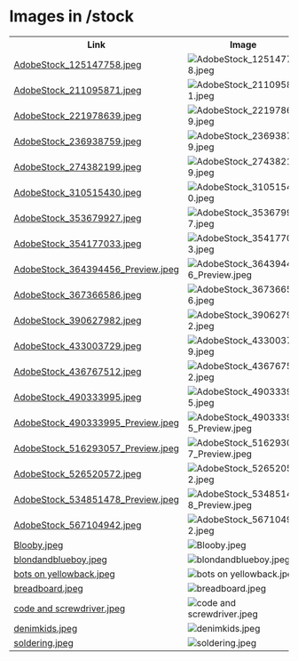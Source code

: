 # Images in /stock

<!-- This README lists all image files in the /stock directory -->
<table>
  <tr>
    <th>Link</th>
    <th>Image</th>
  </tr>
  <tr>
    <td><a href="https://images.jointheleague.org/stock/AdobeStock_125147758.jpeg">AdobeStock_125147758.jpeg</a></td>
    <td><img src="https://images.jointheleague.org/stock/AdobeStock_125147758.jpeg" alt="AdobeStock_125147758.jpeg" style="max-width:200px; max-height:200px;"></td>
  </tr>
  <tr>
    <td><a href="https://images.jointheleague.org/stock/AdobeStock_211095871.jpeg">AdobeStock_211095871.jpeg</a></td>
    <td><img src="https://images.jointheleague.org/stock/AdobeStock_211095871.jpeg" alt="AdobeStock_211095871.jpeg" style="max-width:200px; max-height:200px;"></td>
  </tr>
  <tr>
    <td><a href="https://images.jointheleague.org/stock/AdobeStock_221978639.jpeg">AdobeStock_221978639.jpeg</a></td>
    <td><img src="https://images.jointheleague.org/stock/AdobeStock_221978639.jpeg" alt="AdobeStock_221978639.jpeg" style="max-width:200px; max-height:200px;"></td>
  </tr>
  <tr>
    <td><a href="https://images.jointheleague.org/stock/AdobeStock_236938759.jpeg">AdobeStock_236938759.jpeg</a></td>
    <td><img src="https://images.jointheleague.org/stock/AdobeStock_236938759.jpeg" alt="AdobeStock_236938759.jpeg" style="max-width:200px; max-height:200px;"></td>
  </tr>
  <tr>
    <td><a href="https://images.jointheleague.org/stock/AdobeStock_274382199.jpeg">AdobeStock_274382199.jpeg</a></td>
    <td><img src="https://images.jointheleague.org/stock/AdobeStock_274382199.jpeg" alt="AdobeStock_274382199.jpeg" style="max-width:200px; max-height:200px;"></td>
  </tr>
  <tr>
    <td><a href="https://images.jointheleague.org/stock/AdobeStock_310515430.jpeg">AdobeStock_310515430.jpeg</a></td>
    <td><img src="https://images.jointheleague.org/stock/AdobeStock_310515430.jpeg" alt="AdobeStock_310515430.jpeg" style="max-width:200px; max-height:200px;"></td>
  </tr>
  <tr>
    <td><a href="https://images.jointheleague.org/stock/AdobeStock_353679927.jpeg">AdobeStock_353679927.jpeg</a></td>
    <td><img src="https://images.jointheleague.org/stock/AdobeStock_353679927.jpeg" alt="AdobeStock_353679927.jpeg" style="max-width:200px; max-height:200px;"></td>
  </tr>
  <tr>
    <td><a href="https://images.jointheleague.org/stock/AdobeStock_354177033.jpeg">AdobeStock_354177033.jpeg</a></td>
    <td><img src="https://images.jointheleague.org/stock/AdobeStock_354177033.jpeg" alt="AdobeStock_354177033.jpeg" style="max-width:200px; max-height:200px;"></td>
  </tr>
  <tr>
    <td><a href="https://images.jointheleague.org/stock/AdobeStock_364394456_Preview.jpeg">AdobeStock_364394456_Preview.jpeg</a></td>
    <td><img src="https://images.jointheleague.org/stock/AdobeStock_364394456_Preview.jpeg" alt="AdobeStock_364394456_Preview.jpeg" style="max-width:200px; max-height:200px;"></td>
  </tr>
  <tr>
    <td><a href="https://images.jointheleague.org/stock/AdobeStock_367366586.jpeg">AdobeStock_367366586.jpeg</a></td>
    <td><img src="https://images.jointheleague.org/stock/AdobeStock_367366586.jpeg" alt="AdobeStock_367366586.jpeg" style="max-width:200px; max-height:200px;"></td>
  </tr>
  <tr>
    <td><a href="https://images.jointheleague.org/stock/AdobeStock_390627982.jpeg">AdobeStock_390627982.jpeg</a></td>
    <td><img src="https://images.jointheleague.org/stock/AdobeStock_390627982.jpeg" alt="AdobeStock_390627982.jpeg" style="max-width:200px; max-height:200px;"></td>
  </tr>
  <tr>
    <td><a href="https://images.jointheleague.org/stock/AdobeStock_433003729.jpeg">AdobeStock_433003729.jpeg</a></td>
    <td><img src="https://images.jointheleague.org/stock/AdobeStock_433003729.jpeg" alt="AdobeStock_433003729.jpeg" style="max-width:200px; max-height:200px;"></td>
  </tr>
  <tr>
    <td><a href="https://images.jointheleague.org/stock/AdobeStock_436767512.jpeg">AdobeStock_436767512.jpeg</a></td>
    <td><img src="https://images.jointheleague.org/stock/AdobeStock_436767512.jpeg" alt="AdobeStock_436767512.jpeg" style="max-width:200px; max-height:200px;"></td>
  </tr>
  <tr>
    <td><a href="https://images.jointheleague.org/stock/AdobeStock_490333995.jpeg">AdobeStock_490333995.jpeg</a></td>
    <td><img src="https://images.jointheleague.org/stock/AdobeStock_490333995.jpeg" alt="AdobeStock_490333995.jpeg" style="max-width:200px; max-height:200px;"></td>
  </tr>
  <tr>
    <td><a href="https://images.jointheleague.org/stock/AdobeStock_490333995_Preview.jpeg">AdobeStock_490333995_Preview.jpeg</a></td>
    <td><img src="https://images.jointheleague.org/stock/AdobeStock_490333995_Preview.jpeg" alt="AdobeStock_490333995_Preview.jpeg" style="max-width:200px; max-height:200px;"></td>
  </tr>
  <tr>
    <td><a href="https://images.jointheleague.org/stock/AdobeStock_516293057_Preview.jpeg">AdobeStock_516293057_Preview.jpeg</a></td>
    <td><img src="https://images.jointheleague.org/stock/AdobeStock_516293057_Preview.jpeg" alt="AdobeStock_516293057_Preview.jpeg" style="max-width:200px; max-height:200px;"></td>
  </tr>
  <tr>
    <td><a href="https://images.jointheleague.org/stock/AdobeStock_526520572.jpeg">AdobeStock_526520572.jpeg</a></td>
    <td><img src="https://images.jointheleague.org/stock/AdobeStock_526520572.jpeg" alt="AdobeStock_526520572.jpeg" style="max-width:200px; max-height:200px;"></td>
  </tr>
  <tr>
    <td><a href="https://images.jointheleague.org/stock/AdobeStock_534851478_Preview.jpeg">AdobeStock_534851478_Preview.jpeg</a></td>
    <td><img src="https://images.jointheleague.org/stock/AdobeStock_534851478_Preview.jpeg" alt="AdobeStock_534851478_Preview.jpeg" style="max-width:200px; max-height:200px;"></td>
  </tr>
  <tr>
    <td><a href="https://images.jointheleague.org/stock/AdobeStock_567104942.jpeg">AdobeStock_567104942.jpeg</a></td>
    <td><img src="https://images.jointheleague.org/stock/AdobeStock_567104942.jpeg" alt="AdobeStock_567104942.jpeg" style="max-width:200px; max-height:200px;"></td>
  </tr>
  <tr>
    <td><a href="https://images.jointheleague.org/stock/Blooby.jpeg">Blooby.jpeg</a></td>
    <td><img src="https://images.jointheleague.org/stock/Blooby.jpeg" alt="Blooby.jpeg" style="max-width:200px; max-height:200px;"></td>
  </tr>
  <tr>
    <td><a href="https://images.jointheleague.org/stock/blondandblueboy.jpeg">blondandblueboy.jpeg</a></td>
    <td><img src="https://images.jointheleague.org/stock/blondandblueboy.jpeg" alt="blondandblueboy.jpeg" style="max-width:200px; max-height:200px;"></td>
  </tr>
  <tr>
    <td><a href="https://images.jointheleague.org/stock/bots on yellowback.jpeg">bots on yellowback.jpeg</a></td>
    <td><img src="https://images.jointheleague.org/stock/bots on yellowback.jpeg" alt="bots on yellowback.jpeg" style="max-width:200px; max-height:200px;"></td>
  </tr>
  <tr>
    <td><a href="https://images.jointheleague.org/stock/breadboard.jpeg">breadboard.jpeg</a></td>
    <td><img src="https://images.jointheleague.org/stock/breadboard.jpeg" alt="breadboard.jpeg" style="max-width:200px; max-height:200px;"></td>
  </tr>
  <tr>
    <td><a href="https://images.jointheleague.org/stock/code and screwdriver.jpeg">code and screwdriver.jpeg</a></td>
    <td><img src="https://images.jointheleague.org/stock/code and screwdriver.jpeg" alt="code and screwdriver.jpeg" style="max-width:200px; max-height:200px;"></td>
  </tr>
  <tr>
    <td><a href="https://images.jointheleague.org/stock/denimkids.jpeg">denimkids.jpeg</a></td>
    <td><img src="https://images.jointheleague.org/stock/denimkids.jpeg" alt="denimkids.jpeg" style="max-width:200px; max-height:200px;"></td>
  </tr>
  <tr>
    <td><a href="https://images.jointheleague.org/stock/soldering.jpeg">soldering.jpeg</a></td>
    <td><img src="https://images.jointheleague.org/stock/soldering.jpeg" alt="soldering.jpeg" style="max-width:200px; max-height:200px;"></td>
  </tr>
</table>


